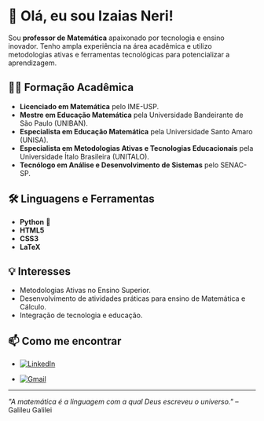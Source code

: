 # 👋 Olá, eu sou Izaias Neri!

Sou **professor de Matemática** apaixonado por tecnologia e ensino inovador. Tenho ampla experiência na área acadêmica e utilizo metodologias ativas e ferramentas tecnológicas para potencializar a aprendizagem.

## 👨‍🎓 Formação Acadêmica
- **Licenciado em Matemática** pelo IME-USP.  
- **Mestre em Educação Matemática** pela Universidade Bandeirante de São Paulo (UNIBAN).  
- **Especialista em Educação Matemática** pela Universidade Santo Amaro (UNISA).  
- **Especialista em Metodologias Ativas e Tecnologias Educacionais** pela Universidade Ítalo Brasileira (UNITALO).  
- **Tecnólogo em Análise e Desenvolvimento de Sistemas** pelo SENAC-SP.  

## 🛠 Linguagens e Ferramentas
- **Python** 🐍  
- **HTML5**  
- **CSS3**  
- **LaTeX**  

## 💡 Interesses
- Metodologias Ativas no Ensino Superior.  
- Desenvolvimento de atividades práticas para ensino de Matemática e Cálculo.  
- Integração de tecnologia e educação.  

## 📫 Como me encontrar
- [![LinkedIn](https://img.shields.io/badge/LinkedIn-000?style=for-the-badge&logo=linkedin&logoColor=0A66C2)](https://www.linkedin.com/in/izaias-neri-076033b9/)

- [![Gmail](https://img.shields.io/badge/Gmail-000?style=for-the-badge&logo=gmail&logoColor=EA4335)](mailto:prof.izaiasneri@gmail.com)


---

*"A matemática é a linguagem com a qual Deus escreveu o universo."* – Galileu Galilei

